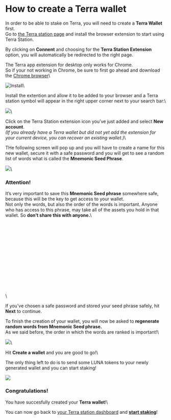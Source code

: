 # How to create a Terra wallet

In order to be able to stake on Terra, you will need to create a **Terra Wallet** first.\
Go to [the Terra station page](https://station.terra.money/) and install the browser extension to start using Terra Station.

By clicking on **Connent** and choosing for the **Terra Station Extension** option, you will automatically be redirected to the right page.

The Terra app extension for desktop only works for Chrome.\
So if your not working in Chrome, be sure to first go ahead and download the [Chrome browser](https://www.google.com/intl/en/chrome/)\


![Install](https://user-images.githubusercontent.com/95366163/147128831-628a46fb-b8b2-4c85-bc8a-4991c6ed533a.png)\


Install the extention and allow it to be added to your browser and a Terra station symbol will appear in the right upper corner next to your search bar:\


![](https://user-images.githubusercontent.com/95366163/147128781-e7c8a75b-f303-464a-a3d7-aab3fc04e38d.png)\


Click on the Terra Station extension icon you’ve just added and select **New account**.\
_(If you already have a Terra wallet but did not yet add the extension for your current device, you can recover an existing wallet.)_\


THe following screen will pop up and you will have to create a name for this new wallet, secure it with a safe password and you will get to see a random list of words what is called the **Mnemonic Seed Phrase**.

![](https://user-images.githubusercontent.com/95366163/147129756-4dfae850-ea50-42c2-b28e-61d814fd3451.png)\


### **Attention!**

It’s very important to save this **Mnemonic Seed phrase** somewhere safe, because this will be the key to get access to your wallet.\
Not only the words, but also the order of the words is important. Anyone who has access to this phrase, may take all of the assets you hold in that wallet. So **don’t share this with anyone.**\


\
\
\
\
\
\
\
\
\
\
\
\
\
\


If you've chosen a safe password and stored your seed phrase safely, hit **Next** to continue.

To finish the creation of your wallet, you will now be asked to **regenerate random words from Mnemonic Seed phrase.**\
As we said before, the order in which the words are ranked is important!\


![](https://user-images.githubusercontent.com/95366163/147131196-1c0a52a4-89d4-4387-b6a8-a0d1bb22b0a7.png)\


Hit **Create a wallet** and you are good to go!\


The only thing left to do is to send some LUNA tokens to your newly generated wallet and you can start staking!

![](https://user-images.githubusercontent.com/95366163/147131182-730e9d4b-d592-4dc4-9616-fb5c90482cb0.png)

### Congratulations!

You have succesfully created your **Terra wallet**!\


You can now go back to [your Terra station dashboard](https://station.terra.money/) and [**start staking**](how\_to\_stake\_luna\_on\_terra.md)!
